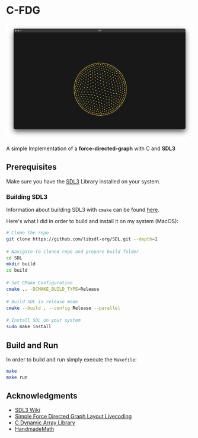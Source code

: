 <div class="center">
    <h1>C-FDG</h1>
    <img src="./assets/screenshot.png" alt="Screenshot"/>
    <p>A simple Implementation of a <b>force-directed-graph</b> with C and <b>SDL3</b></p>
</div>

## Prerequisites
Make sure you have the [SDL3](https://wiki.libsdl.org/SDL3/FrontPage) Library installed on your system.

### Building SDL3
Information about building SDL3 with `cmake` can be found [here](https://github.com/libsdl-org/SDL/blob/main/docs/README-cmake.md).

Here's what I did in order to build and install it on my system (MacOS):

```bash
# Clone the repo
git clone https://github.com/libsdl-org/SDL.git --depth=1 

# Navigate to cloned repo and prepare build folder
cd SDL
mkdir build
cd build

# Set CMake Configuration 
cmake .. -DCMAKE_BUILD_TYPE=Release

# Build SDL in release mode
cmake --build . --config Release --parallel

# Install SDL on your system
sudo make install
```

## Build and Run
In order to build and run simply execute the `Makefile`:

```bash
make
make run
```

## Acknowledgments
- [SDL3 Wiki](https://wiki.libsdl.org/SDL3/FrontPage)
- [Simple Force Directed Graph Layout Livecoding](https://www.youtube.com/watch?v=PTBuq0CXpWs&ab_channel=DavidDobervich)
- [C Dynamic Array Library](https://github.com/gustavopezzi/dynamicarray)
- [HandmadeMath](https://github.com/HandmadeMath/HandmadeMath)
